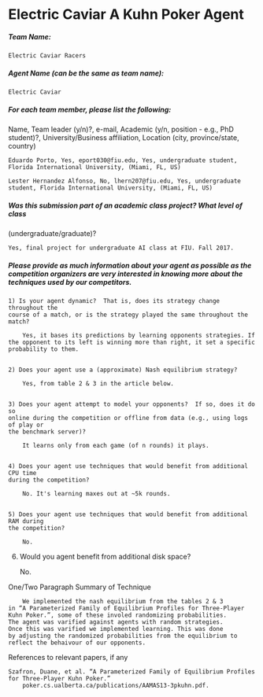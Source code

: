 # Electric Caviar A Kuhn Poker Agent
##### Team Name: 

    Electric Caviar Racers
    
##### Agent Name (can be the same as team name):

    Electric Caviar

##### For each team member, please list the following:
Name, Team leader (y/n)?, e-mail, Academic (y/n, position - e.g., PhD student)?, University/Business affiliation, Location (city, province/state, country)

    Eduardo Porto, Yes, eport030@fiu.edu, Yes, undergraduate student, Florida International University, (Miami, FL, US)
    
    Lester Hernandez Alfonso, No, lhern207@fiu.edu, Yes, undergraduate student, Florida International University, (Miami, FL, US)
    

##### Was this submission part of an academic class project?  What level of class
(undergraduate/graduate)?

    Yes, final project for undergraduate AI class at FIU. Fall 2017.




##### Please provide as much information about your agent as possible as the competition organizers are very interested in knowing more about the techniques used by our competitors.

    1) Is your agent dynamic?  That is, does its strategy change throughout the
    course of a match, or is the strategy played the same throughout the match?

        Yes, it bases its predictions by learning opponents strategies. If the opponent to its left is winning more than right, it set a specific probability to them.


    2) Does your agent use a (approximate) Nash equilibrium strategy?

        Yes, from table 2 & 3 in the article below.


    3) Does your agent attempt to model your opponents?  If so, does it do so
    online during the competition or offline from data (e.g., using logs of play or
    the benchmark server)?

        It learns only from each game (of n rounds) it plays.


    4) Does your agent use techniques that would benefit from additional CPU time
    during the competition?

        No. It's learning maxes out at ~5k rounds.


    5) Does your agent use techniques that would benefit from additional RAM during
    the competition?

        No.

    
6) Would you agent benefit from additional disk space?

    No.

    
One/Two Paragraph Summary of Technique

        We implemented the nash equilibrium from the tables 2 & 3 
    in “A Parameterized Family of Equilibrium Profiles for Three-Player 
    Kuhn Poker.”, some of these involed randomizing probabilities.
    The agent was varified against agents with random strategies. 
    Once this was varified we implemented learning. This was done 
    by adjusting the randomized probabilities from the equilibrium to 
    reflect the behaivour of our opponents.

    
References to relevant papers, if any

    Szafron, Duane, et al. “A Parameterized Family of Equilibrium Profiles for Three-Player Kuhn Poker.”     
        poker.cs.ualberta.ca/publications/AAMAS13-3pkuhn.pdf.
